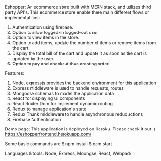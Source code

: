 Eshopper: An ecommerce store built with MERN stack, and utilizes third party API's. This ecommerce store enable three main different flows or implementations:
  1) Authentication using firebase.
  2) Option to allow logged-in logged-out user
  2) Option to view items in the store.
  3) Option to add items, update the number of items or remove items from the cart.
  4) Display the total bill of the cart and update it as soon as the cart is updated by the user.
  5) Option to pay and checkout thus creating order.

Features:
  1) Node, expressjs provides the backend environment for this application
  2) Express middleware is used to handle requests, routes
  3) Mongoose schemas to model the application data
  4) React for displaying UI components
  5) React Router Dom for implement dynamic routing
  6) Redux to manage application's state
  7) Redux Thunk middleware to handle asynchronous redux actions
  8) Firebase Authentication  

Demo page:
This application is deployed on Heroku. Please check it out :) 
https://eshopperfrontend.herokuapp.com/

Some basic commands are
 $ npm install
 $ npm start

Languages & tools:
Node, Express, Moongse, React, Webpack

